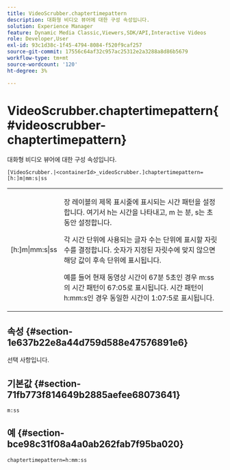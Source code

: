 ```yaml
---
title: VideoScrubber.chaptertimepattern
description: 대화형 비디오 뷰어에 대한 구성 속성입니다.
solution: Experience Manager
feature: Dynamic Media Classic,Viewers,SDK/API,Interactive Videos
role: Developer,User
exl-id: 93c1d38c-1f45-4794-8084-f520f9caf257
source-git-commit: 17556c64af32c957ac25312e2a3288a8d86b5679
workflow-type: tm+mt
source-wordcount: '120'
ht-degree: 3%

---
```


# VideoScrubber.chaptertimepattern{#videoscrubber-chaptertimepattern}

대화형 비디오 뷰어에 대한 구성 속성입니다.

`[VideoScrubber.|<containerId>_videoScrubber.]chaptertimepattern=[h:]m|mm:s|ss`

<table id="table_441553CD34C94A58A9D7CBF772DEDDB6"> 
 <tbody> 
  <tr> 
   <td colname="col1"> <p> <span class="codeph"> [h:]m|mm:s|ss</span> </p> </td> 
   <td colname="col2"> <p> 장 레이블의 제목 표시줄에 표시되는 시간 패턴을 설정합니다. 여기서 <span class="codeph"> h</span>는 시간을 나타내고, <span class="codeph"> m</span> 는 분, <span class="codeph"> s</span>는 초 동안 설정합니다. </p> <p>각 시간 단위에 사용되는 글자 수는 단위에 표시할 자릿수를 결정합니다. 숫자가 지정된 자릿수에 맞지 않으면 해당 값이 후속 단위에 표시됩니다. </p> <p>예를 들어 현재 동영상 시간이 67분 5초인 경우 <span class="codeph"> m:ss</span>의 시간 패턴이 67:05로 표시됩니다. 시간 패턴이 <span class="codeph"> h:mm:s</span>인 경우 동일한 시간이 1:07:5로 표시됩니다. </p> </td> 
  </tr> 
 </tbody> 
</table>

## 속성 {#section-1e637b22e8a44d759d588e47576891e6}

선택 사항입니다.

## 기본값 {#section-71fb773f814649b2885aefee68073641}

`m:ss`

## 예 {#section-bce98c31f08a4a0ab262fab7f95ba020}

```
chaptertimepattern=h:mm:ss
```
